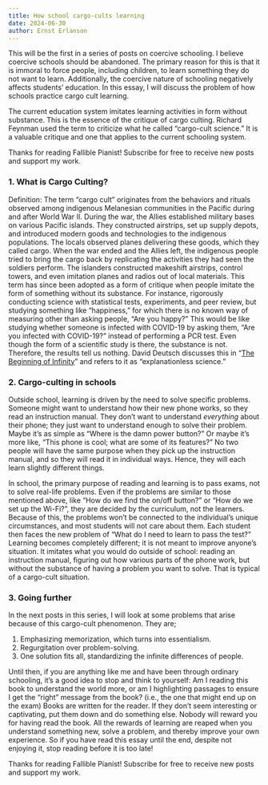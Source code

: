 ```yaml
---
title: How school cargo-cults learning
date: 2024-06-30
author: Ernst Erlanson
---
```


This will be the first in a series of posts on coercive schooling. I believe coercive schools should be abandoned. The primary reason for this is that it is immoral to force people, including children, to learn something they do not want to learn. Additionally, the coercive nature of schooling negatively affects students’ education. In this essay, I will discuss the problem of how schools practice cargo cult learning.

The current education system imitates learning activities in form without substance. This is the essence of the critique of cargo culting. Richard Feynman used the term to criticize what he called “cargo-cult science.” It is a valuable critique and one that applies to the current schooling system.

Thanks for reading Fallible Pianist! Subscribe for free to receive new posts and support my work.

### 1\. What is Cargo Culting?

Definition: The term “cargo cult” originates from the behaviors and rituals observed among indigenous Melanesian communities in the Pacific during and after World War II. During the war, the Allies established military bases on various Pacific islands. They constructed airstrips, set up supply depots, and introduced modern goods and technologies to the indigenous populations. The locals observed planes delivering these goods, which they called cargo. When the war ended and the Allies left, the indigenous people tried to bring the cargo back by replicating the activities they had seen the soldiers perform. The islanders constructed makeshift airstrips, control towers, and even imitation planes and radios out of local materials. This term has since been adopted as a form of critique when people imitate the form of something without its substance. For instance, rigorously conducting science with statistical tests, experiments, and peer review, but studying something like “happiness,” for which there is no known way of measuring other than asking people, “Are you happy?” This would be like studying whether someone is infected with COVID-19 by asking them, “Are you infected with COVID-19?” instead of performing a PCR test. Even though the form of a scientific study is there, the substance is not. Therefore, the results tell us nothing. David Deutsch discusses this in “[The Beginning of Infinity](https://www.amazon.se/-/en/David-Deutsch/dp/0143121359)” and refers to it as “explanationless science.”

### 2\. Cargo-culting in schools

Outside school, learning is driven by the need to solve specific problems. Someone might want to understand how their new phone works, so they read an instruction manual. They don’t want to understand _everything_ about their phone; they just want to understand enough to solve their problem. Maybe it’s as simple as “Where is the damn power button?” Or maybe it’s more like, “This phone is cool; what are some of its features?” No two people will have the same purpose when they pick up the instruction manual, and so they will read it in individual ways. Hence, they will each learn slightly different things.

In school, the primary purpose of reading and learning is to pass exams, not to solve real-life problems. Even if the problems are similar to those mentioned above, like “How do we find the on/off button?” or “How do we set up the Wi-Fi?”, they are decided by the curriculum, not the learners. Because of this, the problems won’t be connected to the individual’s unique circumstances, and most students will not care about them. Each student then faces the new problem of “What do I need to learn to pass the test?” Learning becomes completely different; it is not meant to improve anyone’s situation. It imitates what you would do outside of school: reading an instruction manual, figuring out how various parts of the phone work, but without the substance of having a problem you want to solve. That is typical of a cargo-cult situation.

### 3\. Going further

In the next posts in this series, I will look at some problems that arise because of this cargo-cult phenomenon. They are;

1.  Emphasizing memorization, which turns into essentialism.
2.  Regurgitation over problem-solving.
3.  One solution fits all, standardizing the infinite differences of people.

Until then, if you are anything like me and have been through ordinary schooling, it’s a good idea to stop and think to yourself: Am I reading this book to understand the world more, or am I highlighting passages to ensure I get the “right” message from the book? (i.e., the one that might end up on the exam) Books are written for the reader. If they don’t seem interesting or captivating, put them down and do something else. Nobody will reward you for having read the book. All the rewards of learning are reaped when you understand something new, solve a problem, and thereby improve your own experience. So if you have read this essay until the end, despite not enjoying it, stop reading before it is too late!

Thanks for reading Fallible Pianist! Subscribe for free to receive new posts and support my work.